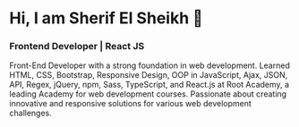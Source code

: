 <h1  > Hi, I am Sherif El Sheikh 👋</h1>

<h3>Frontend Developer | React JS</h3>

Front-End Developer with a strong foundation in web development. Learned HTML, CSS, Bootstrap, Responsive Design, OOP in JavaScript, Ajax, JSON, API, Regex, jQuery, npm, Sass, TypeScript, and React.js at Root Academy, a leading Academy for web development courses. Passionate about creating innovative and responsive solutions for various web development challenges.
<!--
**Sherif-El-Sheikh/Sherif-El-Sheikh** is a ✨ _special_ ✨ repository because its `README.md` (this file) appears on your GitHub profile.

Here are some ideas to get you started:

- 🔭 I’m currently working on ...
- 🌱 I’m currently learning ...
- 👯 I’m looking to collaborate on ...
- 🤔 I’m looking for help with ...
- 💬 Ask me about ...
- 📫 How to reach me: ...
- 😄 Pronouns: ...
- ⚡ Fun fact: ...
-->
